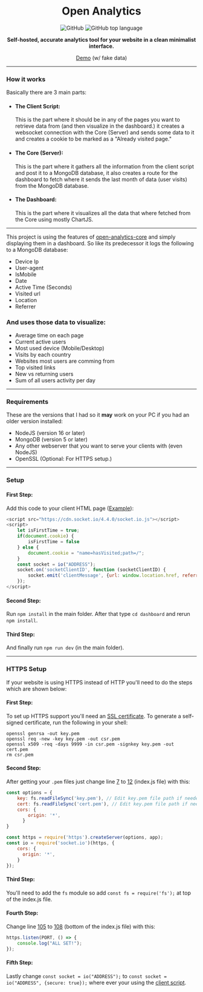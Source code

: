 <div align="center">
    
# Open Analytics

![GitHub](https://img.shields.io/github/license/Daniel31x13/open-analytics)  ![GitHub top language](https://img.shields.io/github/languages/top/daniel31x13/open-analytics)

**Self-hosted, accurate analytics tool for your website in a clean minimalist interface.**
    
[Demo](https://open-analytics-demo.herokuapp.com/) (w/ fake data)
    
</div>

---

### How it works
Basically there are 3 main parts:
- <h4> The Client Script: </h4> This is the part where it should be in any of the pages you want to retrieve data from (and then visualize in the dashboard.) it creates a websocket connection with the Core (Server) and sends some data to it and creates a cookie to be marked as a "Already visited page."
- <h4> The Core (Server): </h4> This is the part where it gathers all the information from the client script and post it to a MongoDB database, it also creates a route for the dashboard to fetch where it sends the last month of data (user visits) from the MongoDB database.
- <h4> The Dashboard: </h4> This is the part where it visualizes all the data that where fetched from the Core using mostly ChartJS.
---

This project is using the features of [open-analytics-core](https://github.com/Daniel31x13/open-analytics-core) and simply displaying them in a dashboard.
So like its predecessor it logs the following to a MongoDB database:
- Device Ip
- User-agent
- IsMobile
- Date
- Active Time (Seconds)
- Visited url
- Location
- Referrer

### And uses those data to visualize:
- Average time on each page
- Current active users
- Most used device (Mobile/Desktop)
- Visits by each country
- Websites most users are comming from
- Top visited links
- New vs returning users
- Sum of all users activity per day

---
### Requirements
These are the versions that I had so it **may** work on your PC if you had an older version installed:
- NodeJS (version 16 or later)
- MongoDB (version 5 or later)
- Any other webserver that you want to serve your clients with (even NodeJS)
- OpenSSL (Optional: For HTTPS setup.)

---
### Setup

#### First Step:
Add this code to your client HTML page ([Example](assets/clientExample.html "Example")):

```javascript
<script src="https://cdn.socket.io/4.4.0/socket.io.js"></script>
<script>
    let isFirstTime = true;
    if(document.cookie) {
    	isFirstTime = false
    } else {
        document.cookie = "name=hasVisited;path=/";
    }
    const socket = io("ADDRESS");
    socket.on('socketClientID', function (socketClientID) {
        socket.emit('clientMessage', {url: window.location.href, referrer: document.referrer, isFirstVisit: isFirstTime});
    });
</script>
```

#### Second Step:
Run `npm install` in the main folder.
After that type `cd dashboard` and rerun `npm install`.
#### Third Step:
And finally run `npm run dev` (in the main folder).

---

### HTTPS Setup
If your website is using HTTPS instead of HTTP you'll need to do the steps which are shown below:
#### First Step:
To set up HTTPS support you'll need an [SSL certificate](https://nodejs.org/en/knowledge/HTTP/servers/how-to-create-a-HTTPS-server/ "SSL certificate").
To generate a self-signed certificate, run the following in your shell:

    openssl genrsa -out key.pem
    openssl req -new -key key.pem -out csr.pem
    openssl x509 -req -days 9999 -in csr.pem -signkey key.pem -out cert.pem
    rm csr.pem
    
#### Second Step:
After getting your `.pem` files just change line [7](https://github.com/Daniel31x13/open-analytics/blob/d2e922a82e34803dee675409471223c81e0ddab2/index.js#L7) to [12](https://github.com/Daniel31x13/open-analytics/blob/d2e922a82e34803dee675409471223c81e0ddab2/index.js#L12) (index.js file) with this: 

```javascript
const options = {
    key: fs.readFileSync('key.pem'), // Edit key.pem file path if needed (Default: Main folder)
    cert: fs.readFileSync('cert.pem'), // Edit key.pem file path if needed (Default: Main folder)
    cors: {
        origin: '*',
      }
}

const https = require('https').createServer(options, app);
const io = require('socket.io')(https, {
    cors: {
      origin: '*',
    }
});
```
#### Third Step:
You'll need to add the `fs` module so add `const fs = require('fs');` at top of the index.js file.

#### Fourth Step:
Change line [105](https://github.com/Daniel31x13/open-analytics/blob/d2e922a82e34803dee675409471223c81e0ddab2/index.js#L105) to [108](https://github.com/Daniel31x13/open-analytics/blob/d2e922a82e34803dee675409471223c81e0ddab2/index.js#L108) (bottom of the index.js file) with this:

```javascript
https.listen(PORT, () => {
    console.log("ALL SET!");
});
```

#### Fifth Step:
Lastly change `const socket = io("ADDRESS");` to `const socket = io("ADDRESS", {secure: true});` where ever your using the [client script](assets/clientExample.html "client script").
